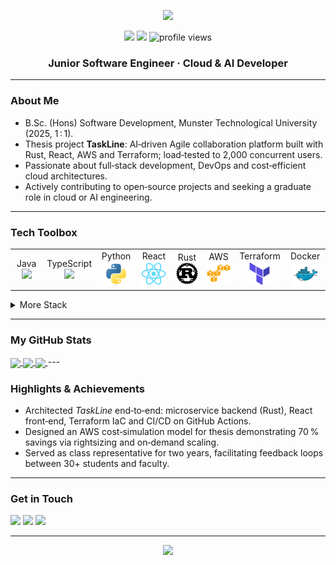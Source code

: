 <p align="center">
  <img src="https://capsule-render.vercel.app/api?type=waving&color=0:6E40C9,100:4D9BE6&height=220&section=header&text=Hey%20there!%20I%27m%20Martin%20Swift&fontSize=40&fontAlignY=35&animation=fadeIn" />
</p>

<p align="center">
  <a href="https://github.com/Mintboi"><img src="https://img.shields.io/github/followers/Mintboi?label=Follow&style=social"></a>
  <a href="https://www.linkedin.com/in/martinpswift/"><img src="https://img.shields.io/badge/LinkedIn-Martin%20Swift-0e76a8?style=flat&logo=linkedin"></a>
  <img src="https://komarev.com/ghpvc/?username=Mintboi&style=flat&color=lightgrey" alt="profile views"/>
</p>

<h3 align="center">Junior Software Engineer · Cloud & AI Developer</h3>

<hr/>

### About Me
- B.Sc. (Hons) Software Development, Munster Technological University (2025, 1 : 1).
- Thesis project **TaskLine**: AI‑driven Agile collaboration platform built with Rust, React, AWS and Terraform; load‑tested to 2,000 concurrent users.
- Passionate about full‑stack development, DevOps and cost‑efficient cloud architectures.
- Actively contributing to open‑source projects and seeking a graduate role in cloud or AI engineering.

---

### Tech Toolbox

<table>
  <tr>
    <td align="center" width="70">Java<br/><img src="https://dev.java/assets/images/java-logo-vert-blk.png" width="40"/></td>
    <td align="center" width="70">TypeScript<br/><img src="https://cdn.worldvectorlogo.com/logos/typescript.svg" width="40"/></td>
    <td align="center" width="70">Python<br/><img src="https://raw.githubusercontent.com/devicons/devicon/master/icons/python/python-original.svg" width="40"/></td>
    <td align="center" width="70">React<br/><img src="https://raw.githubusercontent.com/devicons/devicon/master/icons/react/react-original.svg" width="40"/></td>
    <td align="center" width="70">Rust<br/><img src="https://raw.githubusercontent.com/devicons/devicon/master/icons/rust/rust-plain.svg" width="40"/></td>
    <td align="center" width="70">AWS<br/><img src="https://raw.githubusercontent.com/devicons/devicon/master/icons/amazonwebservices/amazonwebservices-original.svg" width="40"/></td>
    <td align="center" width="70">Terraform<br/><img src="https://raw.githubusercontent.com/devicons/devicon/master/icons/terraform/terraform-original.svg" width="40"/></td>
    <td align="center" width="70">Docker<br/><img src="https://raw.githubusercontent.com/devicons/devicon/master/icons/docker/docker-original.svg" width="40"/></td>
  </tr>
</table>

<details>
  <summary>More&nbsp;Stack</summary>
  <br/>
  <img src="https://img.shields.io/badge/-C%23-239120?style=for-the-badge&logo=c-sharp&logoColor=white"/>
  <img src="https://img.shields.io/badge/-SQL-4479A1?style=for-the-badge&logo=postgresql&logoColor=white"/>
  <img src="https://img.shields.io/badge/-Node.js-333333?style=for-the-badge&logo=node.js&logoColor=green"/>
  <img src="https://img.shields.io/badge/-Bitbucket-0052CC?style=for-the-badge&logo=bitbucket&logoColor=white"/>
  <img src="https://img.shields.io/badge/-GitHub%20Actions-2088FF?style=for-the-badge&logo=github-actions&logoColor=white"/>
  <img src="https://img.shields.io/badge/-Cypress-17202C?style=for-the-badge&logo=cypress&logoColor=white"/>
  <img src="https://img.shields.io/badge/-JUnit-25A162?style=for-the-badge&logo=java&logoColor=white"/>
</details>

---

### My GitHub Stats
<a href="https://github.com/anuraghazra/github-readme-stats">
  <img height="180em" align="center" src="https://github-readme-stats.vercel.app/api?username=Mintboi&show_icons=true&include_all_commits=true&count_private=true&line_height=24&number_format=long&theme=tokyonight" />
</a>
<a href="https://github.com/anuraghazra/github-readme-stats">
  <img height="180em" align="center" src="https://github-readme-stats.vercel.app/api/top-langs/?username=Mintboi&layout=compact&langs_count=8&theme=tokyonight" />
</a>
<a href="https://github.com/streak-stats">
  <img height="140em" align="center" src="https://github-readme-streak-stats.herokuapp.com/?user=Mintboi&theme=tokyonight" />
</a>
---

### Highlights & Achievements
- Architected *TaskLine* end‑to‑end: microservice backend (Rust), React front‑end, Terraform IaC and CI/CD on GitHub Actions.
- Designed an AWS cost‑simulation model for thesis demonstrating 70 % savings via rightsizing and on‑demand scaling.
- Served as class representative for two years, facilitating feedback loops between 30+ students and faculty.

---

### Get in Touch
<a href="mailto:martinpswift@gmail.com"><img src="https://img.shields.io/badge/-Email-D14836?style=for-the-badge&logo=gmail&logoColor=white"></a>
<a href="https://www.linkedin.com/in/martinpswift/"><img src="https://img.shields.io/badge/-LinkedIn-0A66C2?style=for-the-badge&logo=linkedin&logoColor=white"></a>
<a href="https://discord.com/users/251540521260998656"><img src="https://img.shields.io/badge/-Discord-5865F2?style=for-the-badge&logo=discord&logoColor=white"></a>

---

<p align="center">
  <img src="https://capsule-render.vercel.app/api?type=waving&color=0:4D9BE6,100:6E40C9&height=140&section=footer"/>
</p>
